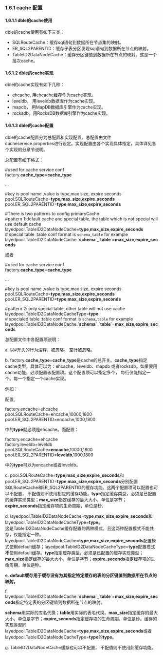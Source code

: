 ### 1.6.1 cache 配置
#### 1.6.1.1 dble的cache使用

 dble的cache使用有如下三类：

*   SQLRouteCache：缓存sql语句到数据所在节点集的映射。
*   ER_SQL2PARENTID：缓存子表分区发现sql语句到数据所在节点的映射。
*   TableID2DataNodeCache：缓存分区键值到数据所在节点的映射。这是一个层次cache。

#### 1.6.1.2 dble的cache实现

dble的cache实现有如下几种：

*   ehcache,  用ehcache缓存作为cache实现。
*   leveldb， 用leveldb数据库作为cache实现。
*   mapdb， 用MapDB数据库引擎作为cache实现。
*   rocksdb，用RocksDB数据库引擎作为cache实现。

#### 1.6.1.3 dble的cache配置

dble的cache配置分为总配置和实现配置。总配置由文件cacheservice.properties进行设定。实现配置由各个实现具体指定，具体详见各个实现的分章节说明。

总配置有如下格式：

\#used for cache service conf  
factory.**cache_type**=**cache_type**

...

\#key is pool name ,value is type,max size, expire seconds  
pool.SQLRouteCache=**type**,**max_size**,**expire_seconds**  
pool.ER_SQL2PARENTID=**type**,**max_size**,**expire_seconds**

\#There is two patterns to config primaryCache  
\#pattern 1:default cache and special table, the table which is not special will use default cache  
layedpool.TableID2DataNodeCache=**type**,**max_size**,**expire_seconds**  
\# special table :table conf format is `schema`_`table` for example  
layedpool.TableID2DataNodeCache.\`**schema**\`\_\`**table**\`=**max_size**,**expire_seconds**

或者

\#used for cache service conf  
factory.**cache_type**=**cache_type**

...

\#key is pool name ,value is type,max size, expire seconds  
pool.SQLRouteCache=**type**,**max_size**,**expire_seconds**  
pool.ER_SQL2PARENTID=**type**,**max_size**,**expire_seconds**

\#pattern 2: only special table, other table will not use cache  
layedpool.TableID2DataNodeCacheType=**type**  
\# specialed table :table conf format is `schema`_`table` for example  
layedpool.TableID2DataNodeCache.\`**schema**\`\_\`**table**\`=**max_size**,**expire_seconds**

总配置文件中各配置项说明：

a. 以#开头的行为注释，被忽略。 空行被忽略。

b. factory.**cache_type**=**cache_type**是cache的总开关。**cache_type**指定cache类型，具体可以为：ehcache，leveldb、mapdb 或者rocksdb。如果要用cache功能，必须配置该配置项。这个配置项可以指定多个， 每行仅能指定一个。每一个指定一个cache实现。

例如：

配置,

factory.encache=ehcache  
pool.SQLRouteCache=encache,10000,1800  
pool.ER_SQL2PARENTID=encache,1000,1800

中的**type**就必须是ehcache。而配置：

factory.encache=ehcache  
factory.leveldb=leveldb  
pool.SQLRouteCache=**encache**,10000,1800  
pool.ER_SQL2PARENTID=**leveldb**,1000,1800

中的**type**可以为encache或者leveldb。

c. pool.SQLRouteCache=**type**,**max_size**,**expire_seconds**和pool.ER_SQL2PARENTID=**type**,**max_size**,**expire_seconds**分别配置SQLRouteCache和ER_SQL2PARENTID的缓存功能。这两个配置项可以配置也可以不配置， 不配值则不使用相应的缓存功能。**type**指定缓存类型，必须是已配置的缓存实现类型；**max_size**指定缓存的最大大小，单位是字节；**expire_seconds**指定缓存项的生命周期，单位是秒。

d. layedpool.TableID2DataNodeCache=**type**,**max_size**,**expire_seconds**和layedpool.TableID2DataNodeCacheType=**type**。  
这是TableID2DataNodeCache缓存配置的两种模式，且这两种配置模式不能共存，仅能指定一种。layedpool.TableID2DataNodeCache=**type**,**max_size**,**expire_seconds**配置模式使用default缓存；layedpool.TableID2DataNodeCacheType=**type**配置模式**不**使用default缓存。**type**指定缓存类型，必须是已配置的缓存实现类型；**max_size**指定缓存的最大大小，单位是字节；**expire_seconds**指定缓存项的生命周期，单位是秒。

e. **default缓存用于缓存没有为其指定特定缓存的表的分区键值到数据所在节点的映射。**

f. layedpool.TableID2DataNodeCache.\`**schema**\`\_\`**table**\`=**max_size**,**expire_seconds**指定特定表的分区键值到数据所在节点的映射。  

**schema**用实际的库名代换；**table**用实际的表名代换。**max_size**指定缓存的最大大小，单位是字节；**expire_seconds**指定缓存项的生命周期，单位是秒。缓存的实现类型同layedpool.TableID2DataNodeCache=**type**,**max_size**,**expire_seconds**或者layedpool.TableID2DataNodeCacheType=**type**的**type**。

g. TableID2DataNodeCache缓存也可以不配置， 不配值则不使用此缓存功能。

